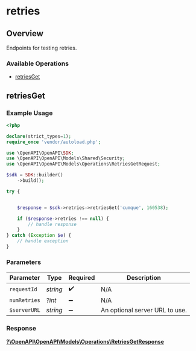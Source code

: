 # retries

## Overview

Endpoints for testing retries.

### Available Operations

* [retriesGet](#retriesget)

## retriesGet

### Example Usage

```php
<?php

declare(strict_types=1);
require_once 'vendor/autoload.php';

use \OpenAPI\OpenAPI\SDK;
use \OpenAPI\OpenAPI\Models\Shared\Security;
use \OpenAPI\OpenAPI\Models\Operations\RetriesGetRequest;

$sdk = SDK::builder()
    ->build();

try {


    $response = $sdk->retries->retriesGet('cumque', 160538);

    if ($response->retries !== null) {
        // handle response
    }
} catch (Exception $e) {
    // handle exception
}
```

### Parameters

| Parameter                      | Type                           | Required                       | Description                    |
| ------------------------------ | ------------------------------ | ------------------------------ | ------------------------------ |
| `requestId`                    | *string*                       | :heavy_check_mark:             | N/A                            |
| `numRetries`                   | *?int*                         | :heavy_minus_sign:             | N/A                            |
| `$serverURL`                   | *string*                       | :heavy_minus_sign:             | An optional server URL to use. |


### Response

**[?\OpenAPI\OpenAPI\Models\Operations\RetriesGetResponse](../../models/operations/RetriesGetResponse.md)**

